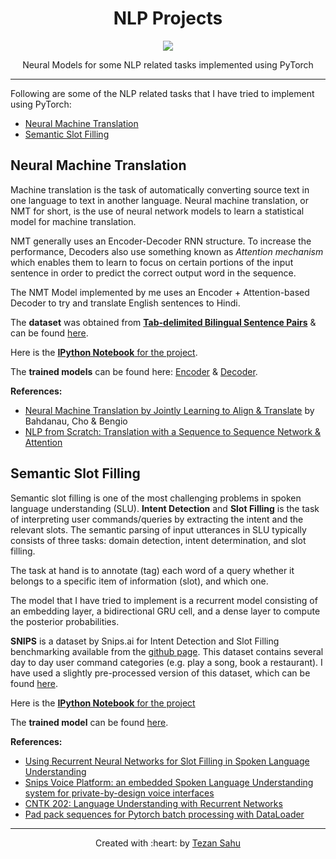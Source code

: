 <h1 align="center">NLP Projects</h1>
<p align="center">
    <img src="https://img.shields.io/badge/Made%20With-PyTorch-blue"></img>
</p>
<p align="center">Neural Models for some NLP related tasks implemented using PyTorch</p>

***

Following are some of the NLP related tasks that I have tried to implement using PyTorch:

- [Neural Machine Translation](#neural-machine-translation)
- [Semantic Slot Filling](#semantic-slot-filling)

## Neural Machine Translation 

Machine translation is the task of automatically converting source text in one language to text in another language. Neural machine translation, or NMT for short, is the use of neural network models to learn a statistical model for machine translation.

NMT generally uses an Encoder-Decoder RNN structure. To increase the performance, Decoders also use something known as _Attention mechanism_ which enables them to learn to focus on certain portions of the input sentence in order to predict the correct output word in the sequence.

The NMT Model implemented by me uses an Encoder + Attention-based Decoder to try and translate English sentences to Hindi.

The __dataset__ was obtained from [__Tab-delimited Bilingual Sentence Pairs__](http://www.manythings.org/anki/) & can be found [here](https://github.com/tezansahu/NLP_Projects/blob/master/Eng-Hin%20Machine%20Translation%20using%20Seq2Seq/hin-eng.txt).

Here is the [__IPython Notebook__ for the project](https://github.com/tezansahu/NLP_Projects/blob/master/Eng-Hin%20Machine%20Translation%20using%20Seq2Seq/Eng_to_Hin_Translation_using_Seq2Seq.ipynb).

The __trained models__ can be found here: [Encoder](https://github.com/tezansahu/NLP_Projects/blob/master/Eng-Hin%20Machine%20Translation%20using%20Seq2Seq/eng_to_hin_encoder) & [Decoder](https://github.com/tezansahu/NLP_Projects/blob/master/Eng-Hin%20Machine%20Translation%20using%20Seq2Seq/eng_to_hin_attn_decoder).

__References:__
- [Neural Machine Translation by Jointly Learning to Align & Translate](https://arxiv.org/pdf/1409.0473.pdf) by Bahdanau, Cho & Bengio
- [NLP from Scratch: Translation with a Sequence to Sequence Network & Attention](https://pytorch.org/tutorials/intermediate/seq2seq_translation_tutorial.html)



## Semantic Slot Filling

Semantic slot filling is one of the most challenging problems in spoken language understanding (SLU). __Intent Detection__ and __Slot Filling__ is the task of interpreting user commands/queries by extracting the intent and the relevant slots. The semantic parsing of input utterances in SLU typically consists of three tasks: domain detection, intent determination, and slot filling.

The task at hand is to annotate (tag) each word of a query whether it belongs to a specific item of information (slot), and which one.

The model that I have tried to implement is a recurrent model consisting of an embedding layer, a bidirectional GRU cell, and a dense layer to compute the posterior probabilities.

__SNIPS__ is a dataset by Snips.ai for Intent Detection and Slot Filling benchmarking available from the [github page](https://github.com/snipsco/nlu-benchmark). This dataset contains several day to day user command categories (e.g. play a song, book a restaurant). I have used a slightly pre-processed version of this dataset, which can be found [here](https://github.com/tezansahu/NLP_Projects/tree/master/Semantic%20Slot%20Filling/snips).

Here is the [__IPython Notebook__ for the project](https://github.com/tezansahu/NLP_Projects/blob/master/Semantic%20Slot%20Filling/Semantic_Slot_Filling.ipynb)

The __trained model__ can be found [here](https://github.com/tezansahu/NLP_Projects/blob/master/Semantic%20Slot%20Filling/snips_slot_filling_model).

__References:__
- [Using Recurrent Neural Networks for Slot Filling in Spoken Language Understanding](http://www.iro.umontreal.ca/~lisa/pointeurs/taslp_RNNSLU_final_doubleColumn.pdf)
- [Snips Voice Platform: an embedded Spoken Language Understanding system for private-by-design voice interfaces](https://arxiv.org/pdf/1805.10190.pdf)
- [CNTK 202: Language Understanding with Recurrent Networks](https://www.cntk.ai/pythondocs/CNTK_202_Language_Understanding.html)
- [Pad pack sequences for Pytorch batch processing with DataLoader](https://suzyahyah.github.io/pytorch/2019/07/01/DataLoader-Pad-Pack-Sequence.html)

***
<p align='center'>Created with :heart: by <a href="https://www.linkedin.com/in/tezan-sahu/">Tezan Sahu</a></p>
